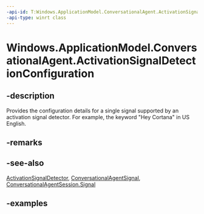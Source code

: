 ```yaml
---
-api-id: T:Windows.ApplicationModel.ConversationalAgent.ActivationSignalDetectionConfiguration
-api-type: winrt class
---
```


<!-- Class syntax.
public class ActivationSignalDetectionConfiguration 
-->

# Windows.ApplicationModel.ConversationalAgent.ActivationSignalDetectionConfiguration

## -description

Provides the configuration details for a single signal supported by an activation signal detector. For example, the keyword "Hey Cortana" in US English.

## -remarks

## -see-also

[ActivationSignalDetector](activationsignaldetector.md), [ConversationalAgentSignal](conversationalagentsignal.md), [ConversationalAgentSession.Signal](conversationalagentsession_signal.md)

## -examples
